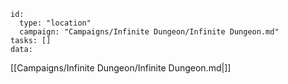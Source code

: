 
```RpgManager4
id: 
  type: "location"
  campaign: "Campaigns/Infinite Dungeon/Infinite Dungeon.md"
tasks: []
data: 
```

[[Campaigns/Infinite Dungeon/Infinite Dungeon.md|]]